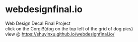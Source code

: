 # webdesignfinal.io
Web Design Decal Final Project <br>
click on the Corgi!!(dog on the top left of the grid of dog pics) <br>
view @ https://shuyinxu.github.io/webdesignfinal.io/<br>

